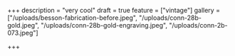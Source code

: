 +++
description = "very cool"
draft = true
feature = ["vintage"]
gallery = ["/uploads/besson-fabrication-before.jpeg", "/uploads/conn-28b-gold.jpeg", "/uploads/conn-28b-gold-engraving.jpeg", "/uploads/conn-2b-073.jpeg"]

+++
